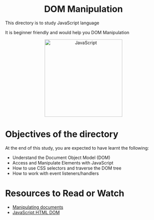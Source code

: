 <center> <h1>DOM Manipulation</h1> </center>
<P>This directory is to study JavaScript language</P>
<P>It is beginner friendly and would help you DOM Manipulation</P>

<center> <img src="https://www.global-itech.com/wp-content/uploads/2020/04/javaScriptIcon-600x680.jpeg" width="250" height="250" alt="JavaScript"> </center>

<h1> Objectives of the directory </h1>
<p>At the end of this study, you are expected to have learnt the following: </p>

- Understand the Document Object Model (DOM)
- Access and Manipulate Elements with JavaScript
- How to use CSS selectors and traverse the DOM tree
- How to work with event listeners/handlers

<h1> Resources to Read or Watch </h1>
<ul>
	<li> <a href="https://developer.mozilla.org/en-US/docs/Learn/JavaScript/Client-side_web_APIs/Manipulating_documents" target="_blank">Manipulating documents</a></li>
	<li> <a href="https://www.w3schools.com/js/js_htmldom.asp" target="_blank">JavaScript HTML DOM</a></li>
</ul>
